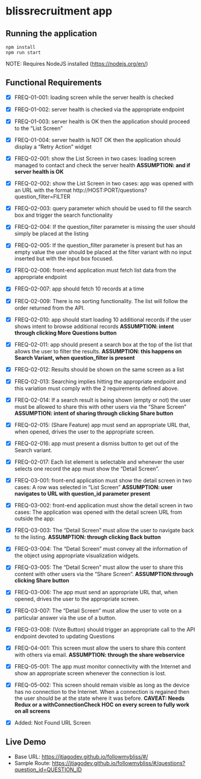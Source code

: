 # blissrecruitment app

## Running the application

```
npm install
npm run start
```

NOTE: Requires NodeJS installed (https://nodejs.org/en/)

## Functional Requirements

- [X] FREQ-01-001: loading screen while the server health is checked
- [X] FREQ-01-002: server health is checked via the appropriate endpoint
- [X] FREQ-01-003: server health is OK then the application should proceed to the “List Screen”
- [X] FREQ-01-004: server health is NOT OK then the application should display a “Retry Action” widget
- [X] FREQ-02-001: show the List Screen in two cases: loading screen managed to contact and check the server health **ASSUMPTION: and if server health is OK**
- [X] FREQ-02-002: show the List Screen in two cases: app was opened with an URL with the format http://HOST:PORT/questions?question_filter=FILTER
- [X] FREQ-02-003: query parameter which should be used to fill the search box and trigger the search functionality
- [X] FREQ-02-004: If the question_filter parameter is missing the user should simply be placed at the listing
- [X] FREQ-02-005: If the question_filter parameter is present but has an empty value the user should be placed at the filter variant with no input inserted but with the input box focused.
- [X] FREQ-02-006: front-end application must fetch list data from the appropriate endpoint
- [X] FREQ-02-007: app should fetch 10 records at a time
- [X] FREQ-02-009: There is no sorting functionality. The list will follow the order returned from the API.
- [X] FREQ-02-010: app should start loading 10 additional records if the user shows intent to browse additional records **ASSUMPTION: intent through clicking More Questions button**
- [X] FREQ-02-011: app should present a search box at the top of the list that allows the user to filter the results. **ASSUMPTION: this happens on Search Variant, when question_filter is present**
- [X] FREQ-02-012: Results should be shown on the same screen as a list
- [X] FREQ-02-013: Searching implies hitting the appropriate endpoint and this variation must comply with the 2 requirements defined above.
- [X] FREQ-02-014: If a search result is being shown (empty or not) the user must be allowed to share this with other users via the “Share Screen” **ASSUMPTION: intent of sharing through clicking Share button**
- [X] FREQ-02-015: (Share Feature) app must send an appropriate URL that, when opened, drives the user to the appropriate screen.
- [X] FREQ-02-016: app must present a dismiss button to get out of the Search variant.
- [X] FREQ-02-017: Each list element is selectable and whenever the user selects one record the app must show the “Detail Screen”.
- [X] FREQ-03-001: front-end application must show the detail screen in two cases: A row was selected in “List Screen” **ASSUMPTION: user navigates to URL with question_id parameter present**
- [X] FREQ-03-002: front-end application must show the detail screen in two cases: The application was opened with the detail screen URL from outside the app:
- [X] FREQ-03-003: The “Detail Screen” must allow the user to navigate back to the listing.  **ASSUMPTION: through clicking Back button**
- [X] FREQ-03-004: The “Detail Screen” must convey all the information of the object using appropriate visualization widgets.
- [X] FREQ-03-005: The “Detail Screen” must allow the user to share this content with other users via the “Share Screen”. **ASSUMPTION:through clicking Share button**
- [X] FREQ-03-006: The app must send an appropriate URL that, when opened, drives the user to the appropriate screen.
- [X] FREQ-03-007: The “Detail Screen” must allow the user to vote on a particular answer via the use of a button.
- [X] FREQ-03-008: (Vote Button) should trigger an appropriate call to the API endpoint devoted to updating Questions
- [X] FREQ-04-001: This screen must allow the users to share this content with others via email. **ASSUMPTION: through the share webservice**
- [X] FREQ-05-001: The app must monitor connectivity with the Internet and show an appropriate screen whenever the connection is lost. 
- [X] FREQ-05-002: This screen should remain visible as long as the device has no connection to the Internet. When a connection is regained then the user should be at the state where it was before. **CAVEAT: Needs Redux or a withConnectionCheck HOC on every screen to fully work on all screens**

- [X] Added: Not Found URL Screen

## Live Demo

- Base URL: https://jtiagodev.github.io/followmybliss/#/
- Sample Route: https://jtiagodev.github.io/followmybliss/#/questions?question_id=QUESTION_ID
